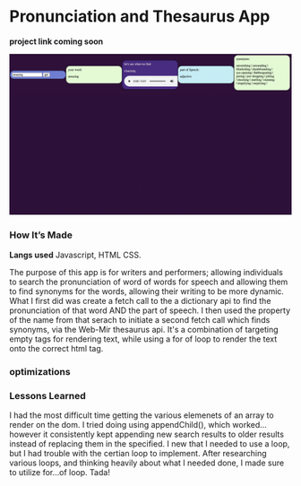 # Pronunciation and Thesaurus App

<b>project link coming soon</b>

<img src='appscreenshot.png'>

### How It’s Made

<b>Langs used</b> Javascript, HTML CSS. 

The purpose of this app is for writers and performers; allowing individuals to search the pronunciation of word of words for speech and allowing them to find synonyms for the words, allowing their writing to be more dynamic. What I first did was create a fetch call to the a dictionary api to find the pronunciation of that word AND the part of speech. I then used the property of the name from that serach to initiate a second fetch call which finds synonyms, via the Web-Mir thesaurus api. It's a combination of targeting empty tags for rendering text, while using a for of loop to render the text onto the correct html tag. 

### optimizations

### Lessons Learned

I had the most difficult time getting the various elemenets of an array to render on the dom. I tried doing using appendChild(), which worked... however it consistently kept appending new search results to older results instead of replacing them in the specified. I new that I needed to use a loop, but I had trouble with the certian loop to implement. After researching various loops, and thinking heavily about what I needed done, I made sure to utilize for...of loop. Tada!
